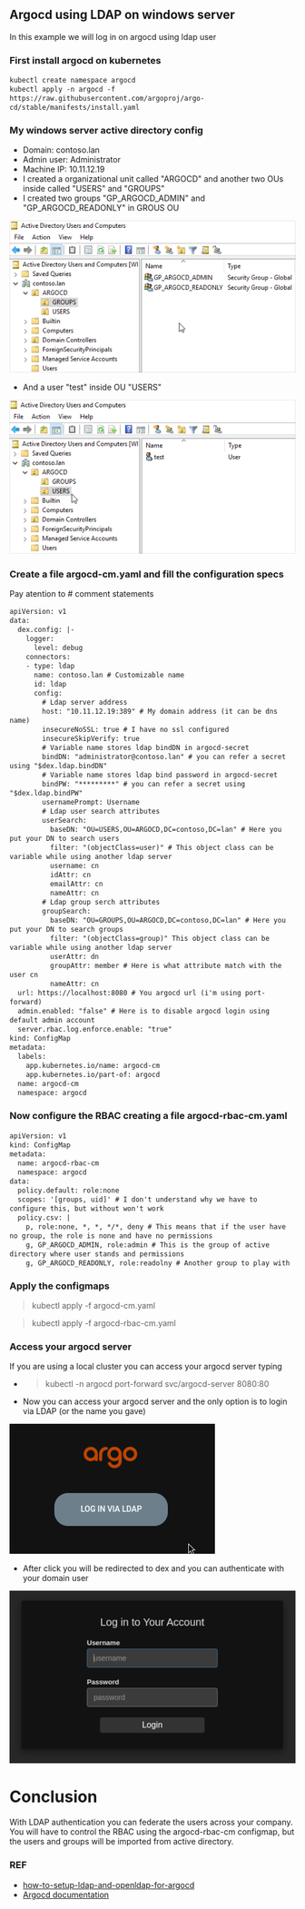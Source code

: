 ## Argocd using LDAP on windows server
In this example we will log in on argocd using ldap user

### First install argocd on kubernetes
```
kubectl create namespace argocd
kubectl apply -n argocd -f https://raw.githubusercontent.com/argoproj/argo-cd/stable/manifests/install.yaml
```

### My windows server active directory config
- Domain: contoso.lan
- Admin user: Administrator
- Machine IP: 10.11.12.19
- I created a organizational unit called "ARGOCD" and another two OUs inside called "USERS" and "GROUPS"
- I created two groups "GP_ARGOCD_ADMIN" and "GP_ARGOCD_READONLY" in GROUS OU

![ad groups](img/ad_groups.png)
- And a user "test" inside OU "USERS"

![ad user](img/ad_user.png)

### Create a file argocd-cm.yaml and fill the configuration specs
Pay atention to # comment statements
```
apiVersion: v1
data:
  dex.config: |-
    logger:
      level: debug
    connectors:
    - type: ldap
      name: contoso.lan # Customizable name
      id: ldap
      config:
        # Ldap server address
        host: "10.11.12.19:389" # My domain address (it can be dns name)
        insecureNoSSL: true # I have no ssl configured
        insecureSkipVerify: true
        # Variable name stores ldap bindDN in argocd-secret
        bindDN: "administrator@contoso.lan" # you can refer a secret using "$dex.ldap.bindDN" 
        # Variable name stores ldap bind password in argocd-secret
        bindPW: "*********" # you can refer a secret using "$dex.ldap.bindPW" 
        usernamePrompt: Username
        # Ldap user search attributes
        userSearch:
          baseDN: "OU=USERS,OU=ARGOCD,DC=contoso,DC=lan" # Here you put your DN to search users
          filter: "(objectClass=user)" # This object class can be variable while using another ldap server
          username: cn
          idAttr: cn
          emailAttr: cn
          nameAttr: cn
        # Ldap group serch attributes
        groupSearch:
          baseDN: "OU=GROUPS,OU=ARGOCD,DC=contoso,DC=lan" # Here you put your DN to search groups
          filter: "(objectClass=group)" This object class can be variable while using another ldap server
          userAttr: dn
          groupAttr: member # Here is what attribute match with the user cn
          nameAttr: cn
  url: https://localhost:8080 # You argocd url (i'm using port-forward)
  admin.enabled: "false" # Here is to disable argocd login using default admin account
  server.rbac.log.enforce.enable: "true"
kind: ConfigMap
metadata:
  labels:
    app.kubernetes.io/name: argocd-cm
    app.kubernetes.io/part-of: argocd
  name: argocd-cm
  namespace: argocd
```

### Now configure the RBAC creating a file argocd-rbac-cm.yaml
```
apiVersion: v1
kind: ConfigMap
metadata:
  name: argocd-rbac-cm
  namespace: argocd
data:
  policy.default: role:none
  scopes: '[groups, uid]' # I don't understand why we have to configure this, but without won't work
  policy.csv: |
    p, role:none, *, *, */*, deny # This means that if the user have no group, the role is none and have no permissions
    g, GP_ARGOCD_ADMIN, role:admin # This is the group of active directory where user stands and permissions
    g, GP_ARGOCD_READONLY, role:readolny # Another group to play with
```


### Apply the configmaps
> kubectl apply -f argocd-cm.yaml

> kubectl apply -f argocd-rbac-cm.yaml


### Access your argocd server
If you are using a local cluster you can access your argocd server typing
- > kubectl -n argocd port-forward svc/argocd-server 8080:80

- Now you can access your argocd server and the only option is to login via LDAP (or the name you gave)

![ldap login](img/ldap_login.png)
- After click you will be redirected to dex and you can authenticate with your domain user

![dex login](img/dex_login.png)


# Conclusion
With LDAP authentication you can federate the users across your company. You will have to 
control the RBAC using the argocd-rbac-cm configmap, but the users and groups will be imported
from active directory.

### REF
- [how-to-setup-ldap-and-openldap-for-argocd]([https://www.opsmx.com/blog/how-to-setup-ldap-and-openldap-for-argocd)
- [Argocd documentation](https://argo-cd.readthedocs.io/en/stable/operator-manual/user-management/)
